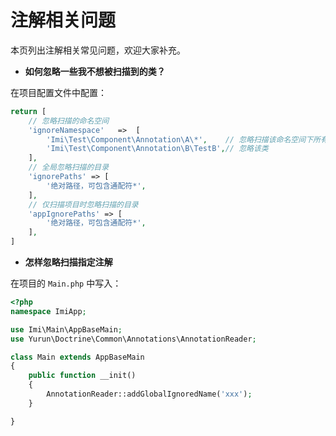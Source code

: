 # 注解相关问题

本页列出注解相关常见问题，欢迎大家补充。

* **如何忽略一些我不想被扫描到的类？**

在项目配置文件中配置：

```php
return [
    // 忽略扫描的命名空间
    'ignoreNamespace'   =>  [
        'Imi\Test\Component\Annotation\A\*',    // 忽略扫描该命名空间下所有类
        'Imi\Test\Component\Annotation\B\TestB',// 忽略该类
    ],
    // 全局忽略扫描的目录
    'ignorePaths' => [
        '绝对路径，可包含通配符*',
    ],
    // 仅扫描项目时忽略扫描的目录
    'appIgnorePaths' => [
        '绝对路径，可包含通配符*',
    ],
]
```

* **怎样忽略扫描指定注解**

在项目的 `Main.php` 中写入：

```php
<?php
namespace ImiApp;

use Imi\Main\AppBaseMain;
use Yurun\Doctrine\Common\Annotations\AnnotationReader;

class Main extends AppBaseMain
{
    public function __init()
    {
        AnnotationReader::addGlobalIgnoredName('xxx');
    }

}
```
